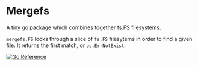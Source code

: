 # Mergefs

A tiny go package which combines together fs.FS filesystems.

`mergefs.FS` looks through a slice of `fs.FS` filesytems in order to find a given file. It returns the first match, or `os.ErrNotExist`.

[![Go Reference](https://pkg.go.dev/badge/github.com/laher/chainfs.svg)](https://pkg.go.dev/github.com/laher/chainfs)
